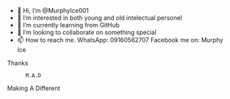 - 👋 Hi, I’m @MurphyIce001
- 👀 I’m interested in both young and old intelectual personel 
- 🌱 I’m currently learning from GitHub
- 💞️ I’m looking to collaborate on something special
- 📫 How to reach me. WhatsApp: 09160562707
Facebook me on: Murphy Ice


Thanks


          M.A.D
Making A Different
<!---
MurphyIce001/MurphyIce001 is a ✨ special ✨ repository because its `README.md` (this file) appears on your GitHub profile.
You can click the Preview link to take a look at your changes.
--->
